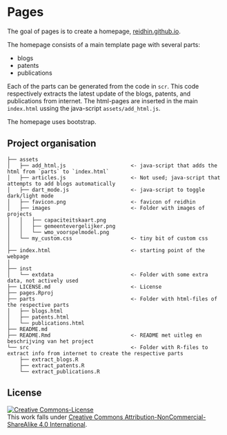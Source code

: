 
<!-- README.md is generated from README.Rmd. Please edit that file -->

# Pages

<!-- badges: start -->
<!-- badges: end -->

The goal of pages is to create a homepage,
[reidhin.github.io](http://reidhin.github.io).

The homepage consists of a main template page with several parts:

- blogs
- patents
- publications

Each of the parts can be generated from the code in `scr`. This code
respectively extracts the latest update of the blogs, patents, and
publications from internet. The html-pages are inserted in the main
`index.html` ussing the java-script `assets/add_html.js`.

The homepage uses bootstrap.

## Project organisation

    ├── assets
    │   ├── add_html.js                     <- java-script that adds the html from `parts` to `index.html`
    │   ├── articles.js                     <- Not used; java-script that attempts to add blogs automatically
    │   ├── dart_mode.js                    <- java-script to toggle dark/light mode
    │   ├── favicon.png                     <- favicon of reidhin
    │   ├── images                          <- Folder with images of projects
    │   │   ├── capaciteitskaart.png
    │   │   ├── gemeentevergelijker.png
    │   │   └── wmo_voorspelmodel.png
    │   └── my_custom.css                   <- tiny bit of custom css                          
    │
    ├── index.html                          <- starting point of the webpage
    │
    ├── inst
    │   └── extdata                         <- Folder with some extra data, not actively used
    ├── LICENSE.md                          <- License
    ├── pages.Rproj
    ├── parts                               <- Folder with html-files of the respective parts
    │   ├── blogs.html
    │   ├── patents.html
    │   └── publications.html
    ├── README.md
    ├── README.Rmd                          <- README met uitleg en beschrijving van het project
    └── src                                 <- Folder with R-files to extract info from internet to create the respective parts
        ├── extract_blogs.R
        ├── extract_patents.R
        └── extract_publications.R

## License

<a rel="license" href="https://creativecommons.org/licenses/by-nc-sa/4.0/"><img alt="Creative Commons-License" style="border-width:0" src="https://i.creativecommons.org/l/by-nc-sa/4.0/88x31.png" /></a><br />This
work falls under
<a rel="license" href="https://creativecommons.org/licenses/by-nc-sa/4.0/">Creative
Commons Attribution-NonCommercial-ShareAlike 4.0 International</a>.
